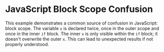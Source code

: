 # JavaScript Block Scope Confusion

This example demonstrates a common source of confusion in JavaScript: block scope. The variable `x` is declared twice, once in the outer scope and once in the inner `if` block.  The inner `x` is only visible within the `if` block; it doesn't overwrite the outer `x`. This can lead to unexpected results if not properly understood.